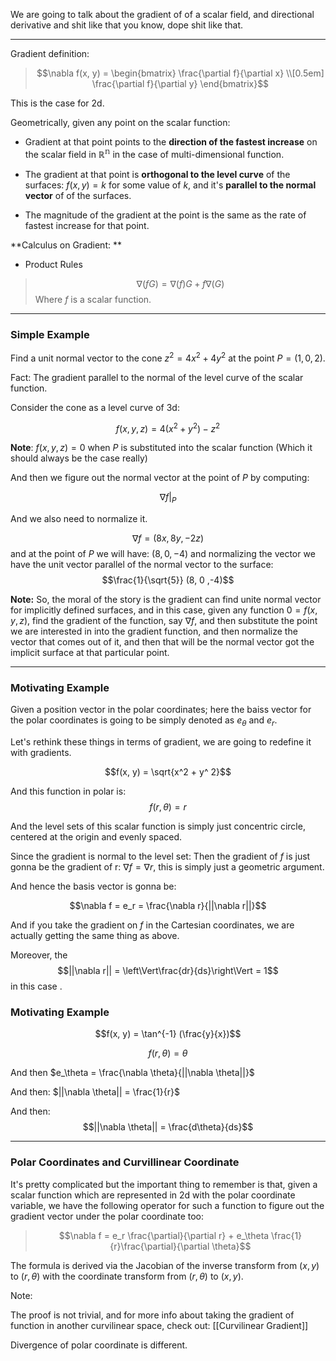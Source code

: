 We are going to talk about the gradient of of a scalar field, and directional derivative and shit like that you know, dope shit like that. 

---
Gradient definition: 
> $$\nabla f(x, y) = \begin{bmatrix}
> \frac{\partial f}{\partial x} \\[0.5em] \frac{\partial f}{\partial y}
> \end{bmatrix}$$

This is the case for 2d. 

Geometrically, given any point on the scalar function: 
* Gradient at that point points to the **direction of the fastest increase** on the scalar field in $\mathbb{R^n}$ in the case of multi-dimensional function. 

* The gradient at that point is **orthogonal to the level curve** of the surfaces: $f(x, y) = k$ for some value of $k$, and it's **parallel to the normal vector** of of the surfaces. 

* The magnitude of the gradient at the point is the same as the rate of fastest increase for that point.  

**Calculus on Gradient: **
* Product Rules
> $$\nabla(fG) = \nabla (f)G + f\nabla(G)$$
> Where $f$ is a scalar function. 

---
### Simple Example

Find a unit normal vector to the cone $z^2 = 4x^2 + 4y^2$ at the point $P = (1, 0, 2)$. 

Fact: The gradient parallel to the normal of the level curve of the scalar function. 

Consider the cone as a level curve of 3d: 

$$f(x, y, z) = 4(x^2 + y^2) - z^2$$

**Note**: $f(x, y, z) = 0$ when $P$ is substituted into the scalar function (Which it should always be the case really)

And then we figure out the normal vector at the point of $P$ by computing: 

$$\nabla f \vert_P$$

And we also need to normalize it. 

$$\nabla f = (8x, 8y, -2z)$$ 
and at the point of $P$ we will have: $(8, 0, -4)$ and normalizing the vector we have the unit vector parallel of the normal vector to the surface: 
$$\frac{1}{\sqrt{5}} (8, 0 ,-4)$$

**Note:**
So, the moral of the story is the gradient can find unite normal vector for implicitly defined surfaces, and in this case, given any function $0 = f(x, y, z)$, find the gradient of the function, say $\nabla f$, and then substitute the point we are interested in into the gradient function, and then normalize the vector that comes out of it, and then that will be the normal vector got the implicit surface at that particular point. 

----
### Motivating Example

Given a position vector in the polar coordinates; here the baiss vector for the polar coordinates is going to be simply denoted as $e_\theta$ and $e_r$. 

Let's rethink these things in terms of gradient, we are going to redefine it with gradients. 

$$f(x, y) = \sqrt{x^2 + y^ 2}$$

And this function in polar is: 
$$f(r, \theta) = r$$

And the level sets of this scalar function is simply just concentric circle, centered at the origin and evenly spaced. 

Since the gradient is normal to the level set: Then the gradient of $f$ is just gonna be the gradient of r: $\nabla f = \nabla r$, this is simply just a geometric argument. 

And hence the basis vector is gonna be: 

$$\nabla f = e_r = \frac{\nabla r}{||\nabla r||}$$


And if you take the gradient on $f$ in the Cartesian coordinates, we are actually getting the same thing as above. 

Moreover, the $$||\nabla r|| = \left\Vert\frac{dr}{ds}\right\Vert = 1$$ in this case .


### Motivating Example 

$$f(x, y) = \tan^{-1} (\frac{y}{x})$$

$$f(r, \theta) = \theta$$

And then $e_\theta = \frac{\nabla \theta}{||\nabla \theta||}$

And then: $||\nabla \theta|| = \frac{1}{r}$

And then: $$||\nabla \theta|| = \frac{d\theta}{ds}$$

---

### Polar Coordinates and Curvillinear Coordinate

It's pretty complicated but the important thing to remember is that, given a scalar function which are represented in 2d with the polar coordinate variable, we have the following operator for such a function to figure out the gradient vector under the polar coordinate too: 

> $$\nabla f = e_r \frac{\partial}{\partial r} + e_\theta \frac{1}{r}\frac{\partial}{\partial \theta}$$

The formula is derived via the Jacobian of the inverse transform from $(x,y)$ to $(r, \theta)$ with the coordinate transform from $(r, \theta)$ to $(x, y)$. 

Note: 

The proof is not trivial, and for more info about taking the gradient of function in another curvilinear space, check out: [[Curvilinear Gradient]]

Divergence of polar coordinate is different. 
